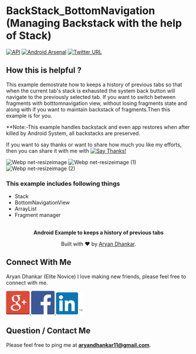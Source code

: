 # BackStack_BottomNavigation (Managing Backstack with the help of Stack)

 [![API](https://img.shields.io/badge/API-15%2B-red.svg)](https://android-arsenal.com/api?level=15) [![Android Arsenal]( https://img.shields.io/badge/Android%20Arsenal-BottomNavigation-green.svg?style=flat )]( https://android-arsenal.com/details/1/7815 ) [![Twitter URL](https://img.shields.io/twitter/url/https/twitter.com/fold_left.svg?style=social&label=Follow%20%40elite_novice)](https://twitter.com/elite_novice)

## How this is helpful ?
This example demostrate how to keeps a history of previous tabs so that when the current tab's stack is exhausted the system back button will navigate to the previously selected tab.
If you want to switch between fragments with botttomnavigation view, without losing fragments state and along with if you want to maintain backstack of fragments.Then this example is for you.


**Note:-This example handles backstack and even app restores when after killed by Android System, all backstacks are preserved. 


If you want to say thanks or want to share how much you like my efforts, then you can share it with me with [![Say Thanks!](https://img.shields.io/badge/Say%20Thanks-!-1EAEDB.svg)](https://saythanks.io/to/GitEliteNovice) 



![Webp net-resizeimage](https://user-images.githubusercontent.com/15318984/62406658-e6b3a700-b5cc-11e9-9d5e-d1938099aa12.png) ![Webp net-resizeimage (1)](https://user-images.githubusercontent.com/15318984/62406685-224e7100-b5cd-11e9-80d9-0984a98b9455.png) ![Webp net-resizeimage (2)](https://user-images.githubusercontent.com/15318984/62406707-8d984300-b5cd-11e9-98d9-175e87ee3122.png)



### This example includes following things 
* Stack
* BottomNavigationView
* ArrayList 
* Fragment manager

 <p align="center">
<br>
<b>Android Example to keeps a history of previous tabs </b> 
</p>
 <p align="center">
 Built with ❤︎ by <a href="https://medium.com/@EliteNovice">Aryan Dhankar</a>.  
 </p>



Connect With Me
-----------

Aryan Dhankar (Elite Novice)
I love making new friends, please feel free to connect with me.

<a href="https://plus.google.com/u/0/+AryanDhankar">
  <img alt="Connect me on Google+" src="/art/gplus.png" />
</a>
<a href="https://www.facebook.com/aryan.dhankar.3">
  <img alt="Connect me on Facebook" src="/art/fb.png" width="64" height="64" />
</a>
<a href="https://www.linkedin.com/in/aryan-dhankar-961b50117/">
  <img alt="Connect me on LinkedIn" src="/art/linkedin.png" />
</a>


Question / Contact Me
---------------------
Please feel free to ping me at **aryandhankar11@gmail.com**.
